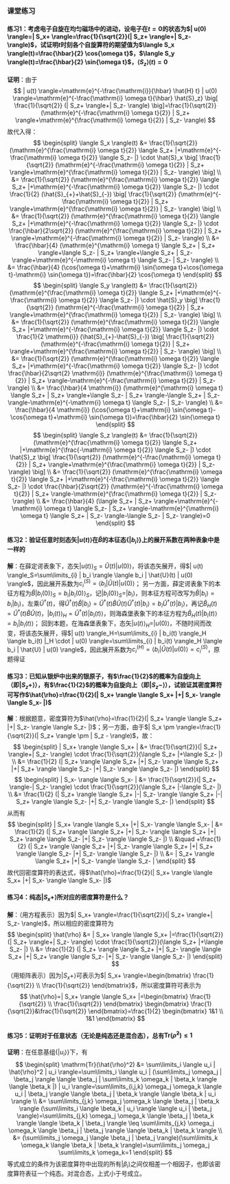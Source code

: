 ### 课堂练习 ###
#### 练习1：考虑电子自旋在均匀磁场中的进动，设电子在$t=0$的状态为$| u(0) \rangle=| S_x+ \rangle=\frac{1}{\sqrt{2}}(| S_z+ \rangle+| S_z- \rangle)$，试证明$t$时刻各个自旋算符的期望值为$\langle S_x \rangle(t)=\frac{\hbar}{2} \cos{\omega t}$，$\langle S_y \rangle(t)=\frac{\hbar}{2} \sin{\omega t}$，$\langle S_z \rangle(t)=0$ ####
**证明**：由于
$$
| u(t) \rangle=\mathrm{e}^{-\frac{\mathrm{i}}{\hbar} \hat{H} t} | u(0) \rangle=\mathrm{e}^{-\frac{\mathrm{i} \omega t}{\hbar} \hat{S}_z} \big[ \frac{1}{\sqrt{2}} (| S_z+ \rangle+| S_z- \rangle) \big]=\frac{1}{\sqrt{2}} (\mathrm{e}^{-\frac{\mathrm{i} \omega t}{2}} | S_z+ \rangle+\mathrm{e}^{\frac{\mathrm{i} \omega t}{2}} | S_z- \rangle)
$$
故代入得：
$$
\begin{split} \langle S_x \rangle(t) &= \frac{1}{\sqrt{2}} (\mathrm{e}^{\frac{\mathrm{i} \omega t}{2}} \langle S_z+ |+\mathrm{e}^{-\frac{\mathrm{i} \omega t}{2}} \langle S_z- |) \cdot \hat{S}_x \big[ \frac{1}{\sqrt{2}} (\mathrm{e}^{-\frac{\mathrm{i} \omega t}{2}} | S_z+ \rangle+\mathrm{e}^{\frac{\mathrm{i} \omega t}{2}} | S_z- \rangle) \big] \\ &= \frac{1}{\sqrt{2}} (\mathrm{e}^{\frac{\mathrm{i} \omega t}{2}} \langle S_z+ |+\mathrm{e}^{-\frac{\mathrm{i} \omega t}{2}} \langle S_z- |) \cdot \frac{1}{2} (\hat{S}_{+}+\hat{S}_{-}) \big[ \frac{1}{\sqrt{2}} (\mathrm{e}^{-\frac{\mathrm{i} \omega t}{2}} | S_z+ \rangle+\mathrm{e}^{\frac{\mathrm{i} \omega t}{2}} | S_z- \rangle) \big] \\ &= \frac{1}{\sqrt{2}} (\mathrm{e}^{\frac{\mathrm{i} \omega t}{2}} \langle S_z+ |+\mathrm{e}^{-\frac{\mathrm{i} \omega t}{2}} \langle S_z- |) \cdot \frac{\hbar}{2\sqrt{2}} (\mathrm{e}^{\frac{\mathrm{i} \omega t}{2}} | S_z+ \rangle+\mathrm{e}^{-\frac{\mathrm{i} \omega t}{2}} | S_z- \rangle) \\ &= \frac{\hbar}{4} (\mathrm{e}^{\mathrm{i} \omega t} \langle S_z+ | S_z+ \rangle+\langle S_z- | S_z+ \rangle+\langle S_z+ | S_z- \rangle+\mathrm{e}^{-\mathrm{i} \omega t} \langle S_z- | S_z- \rangle) \\ &= \frac{\hbar}{4} (\cos{\omega t}+\mathrm{i} \sin{\omega t}+\cos{\omega t}-\mathrm{i} \sin{\omega t})=\frac{\hbar}{2} \cos{\omega t}
\end{split}
$$
$$
\begin{split} \langle S_y \rangle(t) &= \frac{1}{\sqrt{2}} (\mathrm{e}^{\frac{\mathrm{i} \omega t}{2}} \langle S_z+ |+\mathrm{e}^{-\frac{\mathrm{i} \omega t}{2}} \langle S_z- |) \cdot \hat{S}_y \big[ \frac{1}{\sqrt{2}} (\mathrm{e}^{-\frac{\mathrm{i} \omega t}{2}} | S_z+ \rangle+\mathrm{e}^{\frac{\mathrm{i} \omega t}{2}} | S_z- \rangle) \big] \\ &= \frac{1}{\sqrt{2}} (\mathrm{e}^{\frac{\mathrm{i} \omega t}{2}} \langle S_z+ |+\mathrm{e}^{-\frac{\mathrm{i} \omega t}{2}} \langle S_z- |) \cdot \frac{1}{2 \mathrm{i}} (\hat{S}_{+}-\hat{S}_{-}) \big[ \frac{1}{\sqrt{2}} (\mathrm{e}^{-\frac{\mathrm{i} \omega t}{2}} | S_z+ \rangle+\mathrm{e}^{\frac{\mathrm{i} \omega t}{2}} | S_z- \rangle) \big] \\ &= \frac{1}{\sqrt{2}} (\mathrm{e}^{\frac{\mathrm{i} \omega t}{2}} \langle S_z+ |+\mathrm{e}^{-\frac{\mathrm{i} \omega t}{2}} \langle S_z- |) \cdot \frac{\hbar}{2\sqrt{2} \mathrm{i}} (\mathrm{e}^{\frac{\mathrm{i} \omega t}{2}} | S_z+ \rangle-\mathrm{e}^{-\frac{\mathrm{i} \omega t}{2}} | S_z- \rangle) \\ &= \frac{\hbar}{4 \mathrm{i}} (\mathrm{e}^{\mathrm{i} \omega t} \langle S_z+ | S_z+ \rangle+\langle S_z- | S_z+ \rangle-\langle S_z+ | S_z- \rangle-\mathrm{e}^{-\mathrm{i} \omega t} \langle S_z- | S_z- \rangle) \\ &= \frac{\hbar}{4 \mathrm{i}} (\cos{\omega t}+\mathrm{i} \sin{\omega t}-\cos{\omega t}+\mathrm{i} \sin{\omega t})=\frac{\hbar}{2} \sin{\omega t} \end{split}
$$
$$
\begin{split} \langle S_z \rangle(t) &= \frac{1}{\sqrt{2}} (\mathrm{e}^{\frac{\mathrm{i} \omega t}{2}} \langle S_z+ |+\mathrm{e}^{\frac{-\mathrm{i} \omega t}{2}} \langle S_z- |) \cdot \hat{S}_z  \big[ \frac{1}{\sqrt{2}} (\mathrm{e}^{-\frac{\mathrm{i} \omega t}{2}} | S_z+ \rangle+\mathrm{e}^{\frac{\mathrm{i} \omega t}{2}} | S_z- \rangle) \big] \\ &= \frac{1}{\sqrt{2}} (\mathrm{e}^{\frac{\mathrm{i} \omega t}{2}} \langle S_z+ |+\mathrm{e}^{-\frac{\mathrm{i} \omega t}{2}} \langle S_z- |) \cdot \frac{\hbar}{2\sqrt{2}} (\mathrm{e}^{-\frac{\mathrm{i} \omega t}{2}} | S_z+ \rangle-\mathrm{e}^{\frac{\mathrm{i} \omega t}{2}} | S_z- \rangle) \\ &= \frac{\hbar}{4} (\langle S_z+ | S_z+ \rangle+\mathrm{e}^{-\mathrm{i} \omega t} \langle S_z- | S_z+ \rangle-\mathrm{e}^{\mathrm{i} \omega t} \langle S_z+ | S_z- \rangle-\langle S_z- | S_z- \rangle)=0 \end{split}
$$
#### 练习2：验证任意时刻态矢$| u(t) \rangle$在$\hat{B}$的本征态$\{ | b_i \rangle \}$上的展开系数在两种表象中是一样的 ####
**解**：在薛定谔表象下，态矢$| u(t) \rangle_S=\hat{U}(t) | u(0) \rangle$，将该态矢展开，得$| u(t) \rangle_S=\sum\limits_{i} | b_i \rangle \langle b_i | \hat{U}(t) | u(0) \rangle$，因此展开系数为$c_i^{(S)}=\langle b_i | \hat{U}(t) | u(0) \rangle$；
另一方面，薛定谔表象下的本征方程为$\hat{B} | b_i(0) \rangle_S=b_i | b_i(0) \rangle_S$，记$| b_i(0) \rangle_S=| b_i \rangle$，则本征方程可改写为$\hat{B} | b_i \rangle=b_i | b_i \rangle$，左乘$\hat{U}^{\dagger}(t)$，得$\hat{U}^{\dagger}(t) \hat{B} | b_i \rangle=\hat{U}^{\dagger}(t) \hat{B} \hat{U}(t) \hat{U}^{\dagger}(t) | b_i \rangle=b_i \hat{U}^{\dagger}(t) | b_i \rangle$，再记$\hat{B}_H(t)=\hat{U}^{\dagger}(t) \hat{B} \hat{U}(t)$，$| b_i(t) \rangle_H=\hat{U}^{\dagger}(t) | b_i(t) \rangle$，则海森堡表象下的本征方程为$\hat{B}_H(t) | b_i(t) \rangle=b_i | b_i(t) \rangle$；
回到本题，在海森堡表象下，态矢$| u(t) \rangle_H=| u(0) \rangle$，不随时间而改变，将该态矢展开，得$| u(t) \rangle_H=\sum\limits_{i} | b_i(t) \rangle_H \langle b_i(t) |_H \cdot | u(0) \rangle=\sum\limits_{i} | b_i(t) \rangle_H \langle b_i | \hat{U} | u(0) \rangle$，因此展开系数为$c_i^{(H)}=\langle b_i | \hat{U}(t) | u(0) \rangle=c_i^{(S)}$，原题得证

#### 练习3：已知从银炉中出来的银原子，有$\frac{1}{2}$的概率为自旋向上（即$| S_z+ \rangle$），有$\frac{1}{2}$的概率为自旋向上（即$| S_z- \rangle$），试验证其密度算符可写作$\hat{\rho}=\frac{1}{2}(| S_x+ \rangle \langle S_x+ |+| S_x- \rangle \langle S_x- |)$
**解**：根据题意，密度算符为$\hat{\rho}=\frac{1}{2}(| S_z+ \rangle \langle S_z+ |+| S_z- \rangle \langle S_z- |)$；另一方面，由于$| S_x \pm \rangle=\frac{1}{\sqrt{2}}(| S_z+ \rangle \pm | S_z - \rangle)$，故：
$$
\begin{split} | S_x+ \rangle \langle S_x+ | &= \frac{1}{\sqrt{2}}(| S_z+ \rangle+| S_z- \rangle) \cdot \frac{1}{\sqrt{2}}(\langle S_z+ |+\langle S_z- |) \\ &= \frac{1}{2} (| S_z+ \rangle \langle S_z+ |+| S_z- \rangle \langle S_z+ |+| S_z+ \rangle \langle S_z- |+| S_z- \rangle \langle S_z- |) \end{split}
$$
$$
\begin{split} | S_x- \rangle \langle S_x- | &= \frac{1}{\sqrt{2}}(| S_z+ \rangle-| S_z- \rangle) \cdot \frac{1}{\sqrt{2}}(\langle S_z+ |-\langle S_z- |) \\ &= \frac{1}{2} (| S_z+ \rangle \langle S_z+ |-| S_z- \rangle \langle S_z+ |-| S_z+ \rangle \langle S_z- |+| S_z- \rangle \langle S_z- |) \end{split}
$$
从而有
$$
\begin{split} | S_x+ \rangle \langle S_x+ |+| S_x- \rangle \langle S_x- | &= \frac{1}{2} (| S_z+ \rangle \langle S_z+ |+| S_z- \rangle \langle S_z+ |+| S_z+ \rangle \langle S_z- |+| S_z- \rangle \langle S_z- |) \\ &\quad +\frac{1}{2} (| S_z+ \rangle \langle S_z+ |+| S_z- \rangle \langle S_z+ |+| S_z+ \rangle \langle S_z- |+| S_z- \rangle \langle S_z- |) \\ &= | S_z+ \rangle \langle S_z+ |+| S_z- \rangle \langle S_z- | \end{split}
$$
故代回密度算符的表达式，得$\hat{\rho}=\frac{1}{2}(| S_x+ \rangle \langle S_x+ |+| S_x- \rangle \langle S_x- |)$
#### 练习4：纯态$| S_x+ \rangle$所对应的密度算符是什么？ ####
**解**：（<font face="楷体">用方程表示</font>）因为$| S_x+ \rangle=\frac{1}{\sqrt{2}}(| S_z+ \rangle+| S_z- \rangle)$，所以相应的密度算符为
$$
\begin{split} \hat{\rho} &= | S_x+ \rangle \langle S_x+ |=\frac{1}{\sqrt{2}}(| S_z+ \rangle+| S_z- \rangle) \cdot \frac{1}{\sqrt{2}}(\langle S_z+ |+\langle S_z- |) \\ &= \frac{1}{2} (| S_z+ \rangle \langle S_z+ |+| S_z- \rangle \langle S_z+ |+| S_z+ \rangle \langle S_z- |+| S_z- \rangle \langle S_z- |) \end{split}
$$
（<font face="楷体">用矩阵表示</font>）因为$| S_x+ \rangle$可表示为$| S_x+ \rangle=\begin{bmatrix} \frac{1}{\sqrt{2}} \\ \frac{1}{\sqrt{2}} \end{bmatrix}$，所以密度算符可表示为
$$
\hat{\rho}=| S_x+ \rangle \langle S_x+ |=\begin{bmatrix} \frac{1}{\sqrt{2}} \\ \frac{1}{\sqrt{2}} \end{bmatrix} \begin{bmatrix} \frac{1}{\sqrt{2}}&\frac{1}{\sqrt{2}} \end{bmatrix}=\frac{1}{2} \begin{bmatrix} 1&1 \\ 1&1 \end{bmatrix}
$$
#### 练习5：证明对于任意状态（无论是纯态还是混合态），总有$\mathrm{Tr}(\hat{\rho}^2) \leq 1$ ####
**证明**：在任意基组$\{ | u_i \rangle \}$下，有
$$
\begin{split} \mathrm{Tr}(\hat{\rho}^2) &= \sum\limits_i \langle u_i | \hat{\rho}^2 | u_i \rangle=\sum\limits_i \langle u_i | (\sum\limits_j \omega_j | \beta_j \rangle \langle \beta_j | \sum\limits_k \omega_k | \beta_k \rangle \langle \beta_k |) | u_i \rangle=\sum\limits_{i,j,k} \omega_j \omega_k \langle u_i | \beta_j \rangle \langle \beta_j | \beta_k \rangle \langle \beta_k | u_i \rangle \\ &= \sum\limits_{j,k} \omega_j \omega_k \langle \beta_j | \beta_k \rangle (\sum\limits_i \langle \beta_k | u_i \rangle \langle u_i | \beta_j \rangle)=\sum\limits_{j,k} \omega_j \omega_k \langle \beta_j | \beta_k \rangle \langle \beta_k | \beta_j \rangle \leq \sum\limits_{j,k} \omega_j \omega_k \langle \beta_j | \beta_j \rangle \langle \beta_k | \beta_k \rangle \\ &= (\sum\limits_j \omega_j \langle \beta_j | \beta_j \rangle)(\sum\limits_k \omega_k \langle \beta_k | \beta_k \rangle)=\sum\limits_j \omega_j \sum\limits_k \omega_k=1 \end{split}
$$
等式成立的条件为该密度算符中出现的所有$| \beta_i \rangle$之间仅相差一个相因子，也即该密度算符表征一个纯态。对混合态，上式小于号成立。